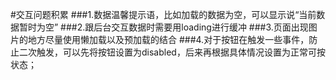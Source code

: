 #交互问题积累
###1.数据温馨提示语，比如加载的数据为空，可以显示说“当前数据暂时为空”
###2.跟后台交互数据时需要用loading进行缓冲
###3.页面出现图片的地方尽量使用懒加载以及预加载的结合
###4.对于按钮在触发一些事件，防止二次触发，可以先将按钮设置为disabled，后来再根据具体情况设置为正常可按状态；
